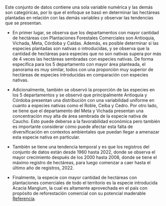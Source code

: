 Este conjunto de datos contiene una sola variable numérica y las demás son categóricas, por lo que el enfoque se basó en determinar las hectáreas plantadas en relación con las demás variables y observar las tendencias que se presentan.

- En primer lugar, se observa que los departamentos con mayor cantidad de hectáreas con Plantaciones Forestales Comerciales son Antioquia, Vichada, Meta, Córdoba y Caldas. Además, es posible determinar si las especies plantadas son nativas o introducidas, y se observa que la cantidad de hectáreas para especies que no son nativas supera por más de 4 veces las hectáreas sembradas con especies nativas. De forma específica para los 5 departamento con mayor área planteada, el panorama es muy similar, todos con una proporción muy superior de hectáreas de especies introducidas en comparación con especies nativas.

- Adicionalmente, también se observó la proporción de las especies en los 5 departamentos y se observó que principalmente Antioquia y Córdoba presentan una distribución con una variabilidad uniforme en cuanto a especies nativas como el Roble, Ceiba y Cedro. Por otro lado, se tiene que el departamento del Meta y Vichada presentan una concentración muy alta de área sembrada de la especie nativa de Caucho. Esto puede deberse a la favorabilidad económica pero también es importante considerar cómo puede afectar esta falta de diversificación en contextos ambientales que puedan llegar a amenazar esta especie nativa en particular.

- También se tiene una tendencia temporal y es que los registros del conjunto de datos están desde 1960 hasta 2022, donde se observa el mayor crecimiento después de los 2000 hasta 2008, donde se tiene el máximo registro de hectáreas, para luego comenzar a caer hasta el último año de registros, 2022.

- Finalmente, la especie con mayor cantidad de hectáreas con plantaciones comerciales de todo el territorio es la especie introducida Acacia Mangium, la cual es altamente aprovechada en el país con propósito de reforestación comercial con su potencial maderable [Referencia](https://caceri.com/wp-content/uploads/2020/04/acacia.compressed_compressed.pdf).
